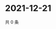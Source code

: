 # 2021-12-21

共 0 条

<!-- BEGIN WEIBO -->
<!-- 最后更新时间 Tue Dec 21 2021 14:18:03 GMT+0800 (China Standard Time) -->

<!-- END WEIBO -->
